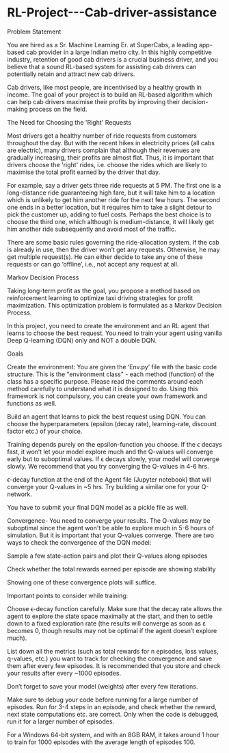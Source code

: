 # RL-Project---Cab-driver-assistance

Problem Statement

You are hired as a Sr. Machine Learning Er. at SuperCabs, a leading app-based cab provider in a large Indian metro city. In this highly competitive industry, retention of good cab drivers is a crucial business driver, and you believe that a sound RL-based system for assisting cab drivers can potentially retain and attract new cab drivers. 

 

Cab drivers, like most people, are incentivised by a healthy growth in income. The goal of your project is to build an RL-based algorithm which can help cab drivers maximise their profits by improving their decision-making process on the field.

 

The Need for Choosing the 'Right' Requests

Most drivers get a healthy number of ride requests from customers throughout the day. But with the recent hikes in electricity prices (all cabs are electric), many drivers complain that although their revenues are gradually increasing, their profits are almost flat. Thus, it is important that drivers choose the 'right' rides, i.e. choose the rides which are likely to maximise the total profit earned by the driver that day. 

 

For example, say a driver gets three ride requests at 5 PM. The first one is a long-distance ride guaranteeing high fare, but it will take him to a location which is unlikely to get him another ride for the next few hours. The second one ends in a better location, but it requires him to take a slight detour to pick the customer up, adding to fuel costs. Perhaps the best choice is to choose the third one, which although is medium-distance, it will likely get him another ride subsequently and avoid most of the traffic. 

 

There are some basic rules governing the ride-allocation system. If the cab is already in use, then the driver won’t get any requests. Otherwise, he may get multiple request(s). He can either decide to take any one of these requests or can go ‘offline’, i.e., not accept any request at all. 

 

Markov Decision Process

Taking long-term profit as the goal, you propose a method based on reinforcement learning to optimize taxi driving strategies for profit maximization. This optimization problem is formulated as a Markov Decision Process.

In this project, you need to create the environment and an RL agent that learns to choose the best request. You need to train your agent using vanilla Deep Q-learning (DQN) only and NOT a double DQN.

Goals

Create the environment: You are given the ‘Env.py’ file with the basic code structure. This is the "environment class" - each method (function) of the class has a specific purpose. Please read the comments around each method carefully to understand what it is designed to do. Using this framework is not compulsory, you can create your own framework and functions as well.

Build an agent that learns to pick the best request using DQN. You can choose the hyperparameters (epsilon (decay rate), learning-rate, discount factor etc.) of your choice.

Training depends purely on the epsilon-function you choose. If the ϵ decays fast, it won’t let your model explore much and the Q-values will converge early but to suboptimal values. If ϵ decays slowly, your model will converge slowly. We recommend that you try converging the Q-values in 4-6 hrs. 

ϵ-decay function at the end of the Agent file (Jupyter notebook) that will converge your Q-values in ~5 hrs. Try building a similar one for your Q-network.

You have to submit your final DQN model as a pickle file as well.

Convergence- You need to converge your results. The Q-values may be suboptimal since the agent won't be able to explore much in 5-6 hours of simulation. But it is important that your Q-values converge. There are two ways to check the convergence of the DQN model:

Sample a few state-action pairs and plot their Q-values along episodes

Check whether the total rewards earned per episode are showing stability

Showing one of these convergence plots will suffice.

 

Important points to consider while training:

Choose ϵ-decay function carefully. Make sure that the decay rate allows the agent to explore the state space maximally at the start, and then to settle down to a fixed exploration rate (the results will converge as soon as ε becomes 0, though results may not be optimal if the agent doesn’t explore much).

List down all the metrics (such as total rewards for n episodes, loss values, q-values, etc.) you want to track for checking the convergence and save them after every few episodes. It is recommended that you store and check your results after every ~1000 episodes.

Don’t forget to save your model (weights) after every few iterations.

Make sure to debug your code before running for a large number of episodes. Run for 3-4 steps in an episode, and check whether the reward, next state computations etc. are correct. Only when the code is debugged, run it for a larger number of episodes.

For a Windows 64-bit system, and with an 8GB RAM, it takes around 1 hour to train for 1000 episodes with the average length of episodes 100.
